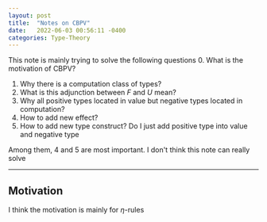 ```yaml
---
layout: post
title:  "Notes on CBPV"
date:   2022-06-03 00:56:11 -0400
categories: Type-Theory
---
```

This note is mainly trying to solve the following questions
0. What is the motivation of CBPV?
1. Why there is a computation class of types?
2. What is this adjunction between $F$ and $U$ mean?
3. Why all positive types located in value but negative types located in computation?
4. How to add new effect?
5. How to add new type construct? Do I just add positive type into value and negative type 

Among them, 4 and 5 are most important. I don't think this note can really solve 

***
## Motivation
I think the motivation is mainly for $\eta$-rules